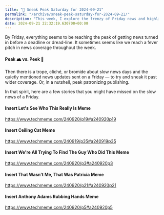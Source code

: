 ```yaml
---
title: "🔮 Sneak Peak Saturday for 2024-09-21"
permalink: "/archive/sneak-peak-saturday-for-2024-09-21/"
description: "This week, I explore the frenzy of Friday news and highlight some overlooked stories and memes."
date: 2024-09-21 22:32:19.630700+00:00
---
```


<p>By Friday, everything seems to be reaching the peak of getting news turned in before a deadline or dread-line. It sometimes seems like we reach a fever pitch in news coverage throughout the week.</p><h4>Peak 🏔️ vs. Peek 👀</h4><p>Then there is a trope, cliché, or bromide about slow news days and the quietly mentioned news updates sent on a Friday — to try and sneak it past wider coverage. Or, in a nutshell, peak patronizing publishing.</p><p>In that spirit, here are a few stories that you might have missed on the slow news of a Friday.</p><h4>Insert Let's See Who This Really Is Meme</h4><p><a target="_blank" rel="noopener noreferrer nofollow" href="https://www.techmeme.com/240920/p19#a240920p19">https://www.techmeme.com/240920/p19#a240920p19</a></p><h4>Insert Ceiling Cat Meme</h4><p><a target="_blank" rel="noopener noreferrer nofollow" href="https://www.techmeme.com/240919/p35#a240919p35">https://www.techmeme.com/240919/p35#a240919p35</a></p><h4>Insert We're All Trying To Find The Guy Who Did This Meme</h4><p><a target="_blank" rel="noopener noreferrer nofollow" href="https://www.techmeme.com/240920/p3#a240920p3">https://www.techmeme.com/240920/p3#a240920p3</a></p><h4>Insert That Wasn't Me, That Was Patricia Meme</h4><p><a target="_blank" rel="noopener noreferrer nofollow" href="https://www.techmeme.com/240920/p21#a240920p21">https://www.techmeme.com/240920/p21#a240920p21</a></p><h4>Insert Anthony Adams Rubbing Hands Meme</h4><p><a target="_blank" rel="noopener noreferrer nofollow" href="https://www.techmeme.com/240920/p5#a240920p5">https://www.techmeme.com/240920/p5#a240920p5</a></p><p></p>